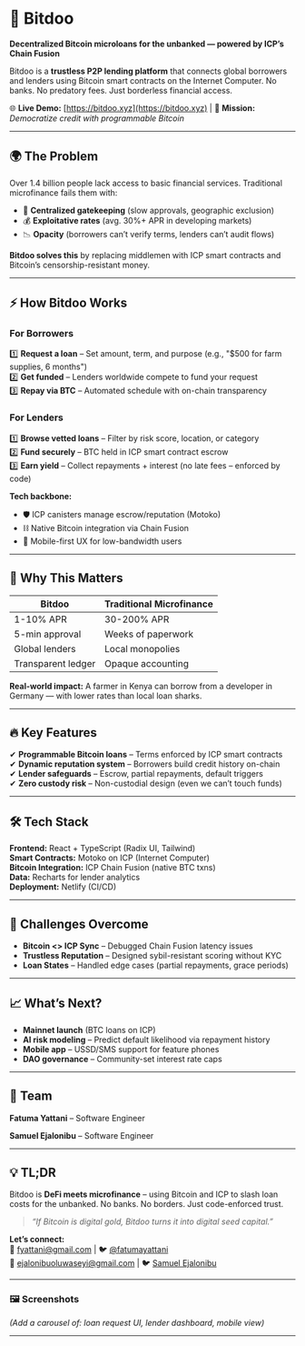 # 💸 Bitdoo  
**Decentralized Bitcoin microloans for the unbanked — powered by ICP’s Chain Fusion**  

Bitdoo is a **trustless P2P lending platform** that connects global borrowers and lenders using Bitcoin smart contracts on the Internet Computer. No banks. No predatory fees. Just borderless financial access.  

🌐 **Live Demo:** [https://bitdoo.xyz](https://bitdoo.xyz) | 📌 **Mission:** *Democratize credit with programmable Bitcoin*  

---

## 🌍 The Problem  
Over 1.4 billion people lack access to basic financial services. Traditional microfinance fails them with:  
- 🏦 **Centralized gatekeeping** (slow approvals, geographic exclusion)  
- 💰 **Exploitative rates** (avg. 30%+ APR in developing markets)  
- 📉 **Opacity** (borrowers can’t verify terms, lenders can’t audit flows)  

**Bitdoo solves this** by replacing middlemen with ICP smart contracts and Bitcoin’s censorship-resistant money.  

---

## ⚡ How Bitdoo Works  
### For Borrowers  
1️⃣ **Request a loan** – Set amount, term, and purpose (e.g., "$500 for farm supplies, 6 months")  
2️⃣ **Get funded** – Lenders worldwide compete to fund your request  
3️⃣ **Repay via BTC** – Automated schedule with on-chain transparency  

### For Lenders  
1️⃣ **Browse vetted loans** – Filter by risk score, location, or category  
2️⃣ **Fund securely** – BTC held in ICP smart contract escrow  
3️⃣ **Earn yield** – Collect repayments + interest (no late fees – enforced by code)  

**Tech backbone:**  
- 🛡️ ICP canisters manage escrow/reputation (Motoko)  
- ⛓️ Native Bitcoin integration via Chain Fusion  
- 📱 Mobile-first UX for low-bandwidth users  

---

## 🚀 Why This Matters  
| Bitdoo | Traditional Microfinance |  
|--------|--------------------------|  
| 1-10% APR | 30-200% APR |  
| 5-min approval | Weeks of paperwork |  
| Global lenders | Local monopolies |  
| Transparent ledger | Opaque accounting |  

**Real-world impact:** A farmer in Kenya can borrow from a developer in Germany — with lower rates than local loan sharks.  

---

## 🔥 Key Features  
✔ **Programmable Bitcoin loans** – Terms enforced by ICP smart contracts  
✔ **Dynamic reputation system** – Borrowers build credit history on-chain  
✔ **Lender safeguards** – Escrow, partial repayments, default triggers  
✔ **Zero custody risk** – Non-custodial design (even we can’t touch funds)  

---

## 🛠️ Tech Stack  
**Frontend:** React + TypeScript (Radix UI, Tailwind)  
**Smart Contracts:** Motoko on ICP (Internet Computer)  
**Bitcoin Integration:** ICP Chain Fusion (native BTC txns)  
**Data:** Recharts for lender analytics  
**Deployment:** Netlify (CI/CD)  

---

## 🧗 Challenges Overcome  
- **Bitcoin <> ICP Sync** – Debugged Chain Fusion latency issues  
- **Trustless Reputation** – Designed sybil-resistant scoring without KYC  
- **Loan States** – Handled edge cases (partial repayments, grace periods)  

---

## 📈 What’s Next?  
- **Mainnet launch** (BTC loans on ICP)  
- **AI risk modeling** – Predict default likelihood via repayment history  
- **Mobile app** – USSD/SMS support for feature phones  
- **DAO governance** – Community-set interest rate caps  

---

## 👥 Team  
**Fatuma Yattani** – Software Engineer 

**Samuel Ejalonibu** – Software Engineer 

---

## 💡 TL;DR  
Bitdoo is **DeFi meets microfinance** – using Bitcoin and ICP to slash loan costs for the unbanked. No banks. No borders. Just code-enforced trust.  

> *“If Bitcoin is digital gold, Bitdoo turns it into digital seed capital.”*  

**Let’s connect:**  
📧 fyattani@gmail.com | 🐦 [@fatumayattani](https://twitter.com/fatumayattani)  
📧 ejalonibuoluwaseyi@gmail.com | 🐦 [Samuel Ejalonibu](https://x.com/sammyoluwaseyi_) 

--- 

### 🖼️ Screenshots  
*(Add a carousel of: loan request UI, lender dashboard, mobile view)*  

---
